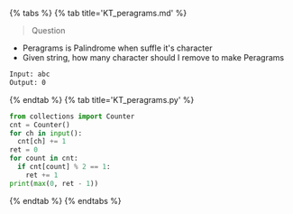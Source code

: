 
{% tabs %}
{% tab title='KT_peragrams.md' %}

> Question

* Peragrams is Palindrome when suffle it's character
* Given string, how many character should I remove to make Peragrams

```txt
Input: abc
Output: 0
```

{% endtab %}
{% tab title='KT_peragrams.py' %}

```py
from collections import Counter
cnt = Counter()
for ch in input():
  cnt[ch] += 1
ret = 0
for count in cnt:
  if cnt[count] % 2 == 1:
    ret += 1
print(max(0, ret - 1))
```

{% endtab %}
{% endtabs %}
